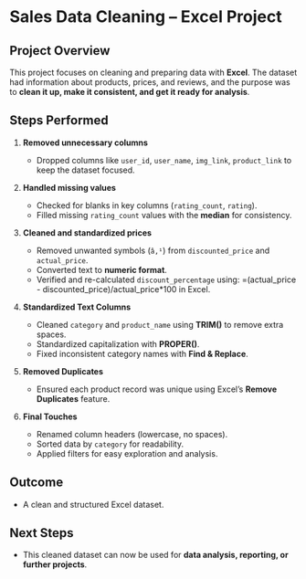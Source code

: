 # Sales Data Cleaning – Excel Project

## Project Overview
This project focuses on cleaning and preparing data with **Excel**.
The dataset had information about products, prices, and reviews, and the purpose was to **clean it up, make it consistent, and get it ready for analysis**.

## Steps Performed

1. **Removed unnecessary columns**  
   - Dropped columns like `user_id`, `user_name`, `img_link`, `product_link` to keep the dataset focused.

2. **Handled missing values**  
   - Checked for blanks in key columns (`rating_count`, `rating`).  
   - Filled missing `rating_count` values with the **median** for consistency.

3. **Cleaned and standardized prices** 
   - Removed unwanted symbols (`â‚¹`) from `discounted_price` and `actual_price`.  
   - Converted text to **numeric format**.  
   - Verified and re-calculated `discount_percentage` using:
   =(actual_price - discounted_price)/actual_price*100 in Excel.

4. **Standardized Text Columns**
   - Cleaned `category` and `product_name` using **TRIM()** to remove extra spaces.  
   - Standardized capitalization with **PROPER()**.  
   - Fixed inconsistent category names with **Find & Replace**.  

5. **Removed Duplicates**
   - Ensured each product record was unique using Excel’s **Remove Duplicates** feature.  

6. **Final Touches**
   - Renamed column headers (lowercase, no spaces).  
   - Sorted data by `category` for readability.  
   - Applied filters for easy exploration and analysis.  

## Outcome
   - A clean and structured Excel dataset.   

## Next Steps
   - This cleaned dataset can now be used for **data analysis, reporting, or further projects**.


